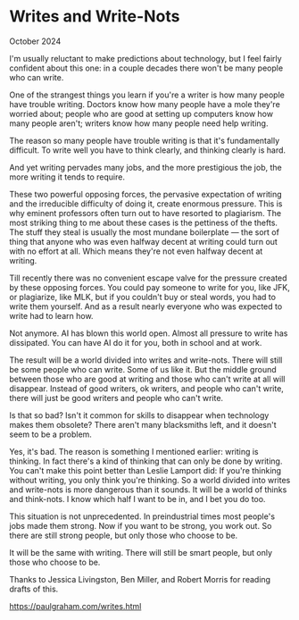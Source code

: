 # Writes and Write-Nots

October 2024

I'm usually reluctant to make predictions about technology, but I feel fairly confident about this one: in a couple decades there won't be many people who can write.

One of the strangest things you learn if you're a writer is how many people have trouble writing. Doctors know how many people have a mole they're worried about; people who are good at setting up computers know how many people aren't; writers know how many people need help writing.

The reason so many people have trouble writing is that it's fundamentally difficult. To write well you have to think clearly, and thinking clearly is hard.

And yet writing pervades many jobs, and the more prestigious the job, the more writing it tends to require.

These two powerful opposing forces, the pervasive expectation of writing and the irreducible difficulty of doing it, create enormous pressure. This is why eminent professors often turn out to have resorted to plagiarism. The most striking thing to me about these cases is the pettiness of the thefts. The stuff they steal is usually the most mundane boilerplate — the sort of thing that anyone who was even halfway decent at writing could turn out with no effort at all. Which means they're not even halfway decent at writing.

Till recently there was no convenient escape valve for the pressure created by these opposing forces. You could pay someone to write for you, like JFK, or plagiarize, like MLK, but if you couldn't buy or steal words, you had to write them yourself. And as a result nearly everyone who was expected to write had to learn how.

Not anymore. AI has blown this world open. Almost all pressure to write has dissipated. You can have AI do it for you, both in school and at work.

The result will be a world divided into writes and write-nots. There will still be some people who can write. Some of us like it. But the middle ground between those who are good at writing and those who can't write at all will disappear. Instead of good writers, ok writers, and people who can't write, there will just be good writers and people who can't write.

Is that so bad? Isn't it common for skills to disappear when technology makes them obsolete? There aren't many blacksmiths left, and it doesn't seem to be a problem.

Yes, it's bad. The reason is something I mentioned earlier: writing is thinking. In fact there's a kind of thinking that can only be done by writing. You can't make this point better than Leslie Lamport did: If you're thinking without writing, you only think you're thinking. So a world divided into writes and write-nots is more dangerous than it sounds. It will be a world of thinks and think-nots. I know which half I want to be in, and I bet you do too.

This situation is not unprecedented. In preindustrial times most people's jobs made them strong. Now if you want to be strong, you work out. So there are still strong people, but only those who choose to be.

It will be the same with writing. There will still be smart people, but only those who choose to be.

Thanks to Jessica Livingston, Ben Miller, and Robert Morris for reading drafts of this.

https://paulgraham.com/writes.html
